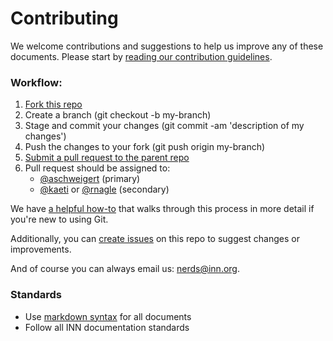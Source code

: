 # Contributing

We welcome contributions and suggestions to help us improve any of these documents. Please start by [reading our contribution guidelines](/how-to-work-with-us/contributing.md).

### Workflow:

1.  [Fork this repo](https://help.github.com/articles/fork-a-repo)
2.  Create a branch (git checkout -b my-branch)
3.  Stage and commit your changes (git commit -am 'description of my changes')
4.  Push the changes to your fork (git push origin my-branch)
5.  [Submit a pull request to the parent repo](https://help.github.com/articles/creating-a-pull-request)
6.  Pull request should be assigned to:
    - [@aschweigert](http://github.com/aschweigert) (primary)
    - [@kaeti](http://github.com/kaeti) or [@rnagle](http://github.com/rnagle) (secondary)

We have [a helpful how-to](/how-to-work-with-us/via-github.md) that walks through this process in more detail if you're new to using Git.

Additionally, you can [create issues](https://github.com/INN/docs/issues) on this repo to suggest changes or improvements.

And of course you can always email us: [nerds@inn.org](mailto:nerds@inn.org).

### Standards

- Use [markdown syntax](http://daringfireball.net/projects/markdown/syntax) for all documents
- Follow all INN documentation standards
